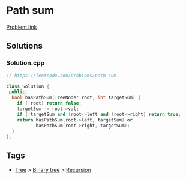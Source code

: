 # Path sum

[Problem link](https://leetcode.com/problems/path-sum)

## Solutions


### Solution.cpp
```cpp
// https://leetcode.com/problems/path-sum

class Solution {
 public:
  bool hasPathSum(TreeNode* root, int targetSum) {
    if (!root) return false;
    targetSum -= root->val;
    if (!targetSum and !root->left and !root->right) return true;
    return hasPathSum(root->left, targetSum) or
           hasPathSum(root->right, targetSum);
  }
};
```
## Tags

* [Tree](/Collections/tree.md#tree) > [Binary tree](/Collections/tree.md#binary-tree) > [Recursion](/Collections/tree.md#recursion)
